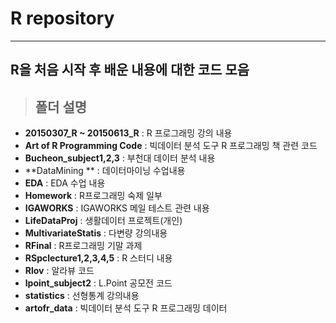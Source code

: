 # R repository

----------
## R을 처음 시작 후 배운 내용에 대한 코드 모음

> ## 폴더 설명
- **20150307_R  ~ 20150613_R** : R 프로그래밍 강의 내용
- **Art of R Programming Code** : 빅데이터 분석 도구 R 프로그래밍 책 관련 코드
- **Bucheon_subject1,2,3** : 부천대 데이터 분석 내용
- **DataMining	** : 데이터마이닝 수업내용
- **EDA** : EDA 수업 내용
- **Homework** : R프로그래밍 숙제 일부
- **IGAWORKS** : IGAWORKS 메일 테스트 관련 내용
- **LifeDataProj** : 생활데이터 프로젝트(개인)
- **MultivariateStatis** : 다변량 강의내용
- **RFinal** : R프로그래밍 기말 과제 
- **RSpclecture1,2,3,4,5** : R 스터디 내용
- **Rlov** : 알라뷰 코드 
- **lpoint_subject2** : L.Point 공모전 코드
- **statistics** : 선형통계 강의내용
- **artofr_data** : 빅데이터 분석 도구 R 프로그래밍 데이터
